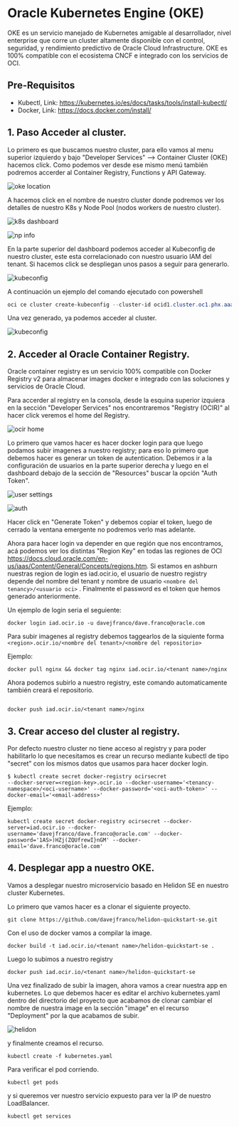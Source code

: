 # Oracle Kubernetes Engine (OKE)

OKE es un servicio manejado de Kubernetes amigable al desarrollador, nivel enterprise que corre un cluster altamente disponible con el control, seguridad, y rendimiento predictivo de Oracle Cloud Infrastructure. OKE es 100% compatible con el ecosistema CNCF e integrado con los servicios de OCI.

## Pre-Requisitos

- Kubectl, Link: https://kubernetes.io/es/docs/tasks/tools/install-kubectl/
- Docker, Link: https://docs.docker.com/install/ 

## 1. Paso Acceder al cluster.

Lo primero es que buscamos nuestro cluster, para ello vamos al menu superior izquierdo y bajo "Developer Services" --> Container Cluster (OKE) hacemos click. Como podemos ver desde ese mismo menú también podremos accerder al Container Registry, Functions y API Gateway.

![oke location](/img/oke/oke_location.jpg)

A hacemos click en el nombre de nuestro cluster donde podremos ver los detalles de nuestro K8s y Node Pool (nodos workers de nuestro cluster).

![k8s dashboard](/img/oke/oke_info.jpg)

![np info](/img/oke/oke_np_info.jpg)

En la parte superior del dashboard podemos acceder al Kubeconfig de nuestro cluster, este esta correlacionado con nuestro usuario IAM del tenant. Si hacemos click se despliegan unos pasos a seguir para generarlo.

![kubeconfig](/img/oke/kubeconfig_steps.jpg)

A continuación un ejemplo del comando ejecutado con powershell

```powershell
oci ce cluster create-kubeconfig --cluster-id ocid1.cluster.oc1.phx.aaaaaaaaae4dgzrzhe3gcnrqgzrdkyldgbqwmyrwmuzdmn3cgcrtayzuga3t --file C:\Users\djfranco\.kube\config --region us-phoenix-1 --token-version 2.0.0
```

Una vez generado, ya podemos acceder al cluster.

![kubeconfig](/img/oke/kubeconfig_ready.jpg)

## 2. Acceder al Oracle Container Registry.

Oracle container registry es un servicio 100% compatible con Docker Registry v2 para almacenar images docker e integrado con las soluciones y servicios de Oracle Cloud.

Para accerder al registry en la consola, desde la esquina superior izquiera en la sección "Developer Services" nos encontraremos "Registry (OCIR)" al hacer click veremos el home del Registry.

![ocir home](/img/oke/registry_home.jpg)

Lo primero que vamos hacer es hacer docker login para que luego podamos subir imagenes a nuestro registry; para eso lo primero que debemos hacer es generar un token de autentication. Debemos ir a la configuración de usuarios en la parte superior derecha y luego en el dashboard debajo de la sección de "Resources" buscar la opción "Auth Token".

![user settings](/img/oke/user_settings.jpg)

![auth](/img/oke/auth_section.jpg)

Hacer click en "Generate Token" y debemos copiar el token, luego de cerrado la ventana emergente no podremos verlo mas adelante.

Ahora para hacer login va depender en que región que nos encontramos, acá podemos ver los distintas "Region Key" en todas las regiones de OCI https://docs.cloud.oracle.com/en-us/iaas/Content/General/Concepts/regions.htm. Si estamos en ashburn nuestras region de login es iad.ocir.io, el usuario de nuestro registry depende del nombre del tenant y nombre de usuario  ```<nombre del tenancy>/<usuario oci>``` . Finalmente el password es el token que hemos generado anteriormente.

Un ejemplo de login seria el seguiente:

```shell
docker login iad.ocir.io -u davejfranco/dave.franco@oracle.com
```

Para subir imagenes al  registry debemos taggearlos de la siquiente forma ```<region>.ocir.io/<nombre del tenant>/<nombre del repositorio>``` 

Ejemplo:

```shell
docker pull nginx && docker tag nginx iad.ocir.io/<tenant name>/nginx
```

Ahora podemos subirlo a nuestro registry, este comando automaticamente también creará el repositorio.

```

docker push iad.ocir.io/<tenant name>/nginx
```

##  3. Crear acceso del cluster al registry.

Por defecto nuestro cluster no tiene acceso al registry y para poder habilitarlo lo que necesitamos es crear un recurso mediante kubectl de tipo "secret" con los mismos datos que usamos para hacer docker login.

```shell
$ kubectl create secret docker-registry ocirsecret
--docker-server=<region-key>.ocir.io --docker-username='<tenancy-namespace>/<oci-username>' --docker-password='<oci-auth-token>' --docker-email='<email-address>'
```

Ejemplo:

```shell
kubectl create secret docker-registry ocirsecret --docker-server=iad.ocir.io --docker-username='davejfranco/dave.franco@oracle.com' --docker-password='1AS>)HZj(ZQUfrewI}nGM' --docker-email='dave.franco@oracle.com'
```

## 4. Desplegar app a nuestro OKE.

Vamos a desplegar nuestro microservicio basado en Helidon SE en nuestro cluster Kubernetes.

Lo primero que vamos hacer es a clonar el siguiente proyecto.

```shell
git clone https://github.com/davejfranco/helidon-quickstart-se.git
```

Con el uso de docker vamos a compilar la image.

```shell
docker build -t iad.ocir.io/<tenant name>/helidon-quickstart-se .
```

Luego lo subimos a nuestro registry

```
docker push iad.ocir.io/<tenant name>/helidon-quickstart-se
```

Una vez finalizado de subir la imagen, ahora vamos a crear nuestra app en kubernetes. Lo que debemos hacer es editar el archivo kubernetes.yaml dentro del directorio del proyecto que acabamos de clonar cambiar el nombre de nuestra image en la sección "image" en el recurso "Deployment" por la que acabamos de subir.

![helidon](/img/oke/helidonimage.jpg)

y finalmente creamos el recurso.

```shell
kubectl create -f kubernetes.yaml
```

Para verificar el pod corriendo.

```shell
kubectl get pods 
```

y si queremos ver nuestro servicio expuesto para ver la IP de nuestro LoadBalancer.

```shell
kubectl get services
```

